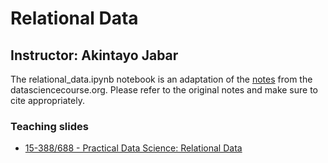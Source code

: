 # Relational Data

Instructor: Akintayo Jabar
--

The relational_data.ipynb notebook is an adaptation of the [notes](http://www.datasciencecourse.org/notes/relational_data/) from the datasciencecourse.org. Please refer to the original notes and make sure to cite appropriately. 

### Teaching slides
- [15-388/688 - Practical Data Science: Relational Data](http://www.datasciencecourse.org/slides/relational_data.pdf)
 